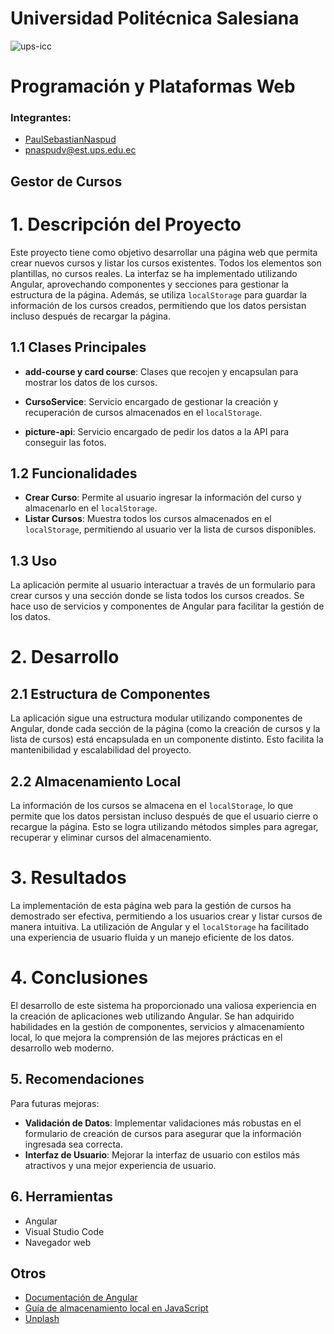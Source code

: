# Universidad Politécnica Salesiana 
![ups-icc](https://github.com/PaulSebastianNaspud/estructura-u2-pratica3/assets/131235143/d8801de9-eea7-49f5-9594-fe27f5d55528)

# Programación y Plataformas Web

### Integrantes: 
- [PaulSebastianNaspud](https://github.com/PaulSebastianNaspud) 
- pnaspudv@est.ups.edu.ec


## Gestor de Cursos

# 1. Descripción del Proyecto

Este proyecto tiene como objetivo desarrollar una página web que permita crear nuevos cursos y listar los cursos existentes. Todos los elementos son plantillas, no cursos reales. La interfaz se ha implementado utilizando Angular, aprovechando componentes y secciones para gestionar la estructura de la página. Además, se utiliza `localStorage` para guardar la información de los cursos creados, permitiendo que los datos persistan incluso después de recargar la página.

## 1.1 Clases Principales
- **add-course y card course**: Clases que recojen y encapsulan para mostrar los datos de los cursos.
- **CursoService**: Servicio encargado de gestionar la creación y recuperación de cursos almacenados en el `localStorage`.

- **picture-api**: Servicio encargado de pedir los datos a la API para conseguir las fotos.

## 1.2 Funcionalidades
- **Crear Curso**: Permite al usuario ingresar la información del curso y almacenarlo en el `localStorage`.
- **Listar Cursos**: Muestra todos los cursos almacenados en el `localStorage`, permitiendo al usuario ver la lista de cursos disponibles.

## 1.3 Uso
La aplicación permite al usuario interactuar a través de un formulario para crear cursos y una sección donde se lista todos los cursos creados. Se hace uso de servicios y componentes de Angular para facilitar la gestión de los datos.

# 2. Desarrollo

## 2.1 Estructura de Componentes
La aplicación sigue una estructura modular utilizando componentes de Angular, donde cada sección de la página (como la creación de cursos y la lista de cursos) está encapsulada en un componente distinto. Esto facilita la mantenibilidad y escalabilidad del proyecto.

## 2.2 Almacenamiento Local
La información de los cursos se almacena en el `localStorage`, lo que permite que los datos persistan incluso después de que el usuario cierre o recargue la página. Esto se logra utilizando métodos simples para agregar, recuperar y eliminar cursos del almacenamiento.

# 3. Resultados

La implementación de esta página web para la gestión de cursos ha demostrado ser efectiva, permitiendo a los usuarios crear y listar cursos de manera intuitiva. La utilización de Angular y el `localStorage` ha facilitado una experiencia de usuario fluida y un manejo eficiente de los datos.

# 4. Conclusiones

El desarrollo de este sistema ha proporcionado una valiosa experiencia en la creación de aplicaciones web utilizando Angular. Se han adquirido habilidades en la gestión de componentes, servicios y almacenamiento local, lo que mejora la comprensión de las mejores prácticas en el desarrollo web moderno.

## 5. Recomendaciones

Para futuras mejoras:

- **Validación de Datos**: Implementar validaciones más robustas en el formulario de creación de cursos para asegurar que la información ingresada sea correcta.
- **Interfaz de Usuario**: Mejorar la interfaz de usuario con estilos más atractivos y una mejor experiencia de usuario.

## 6. Herramientas
- Angular
- Visual Studio Code
- Navegador web

## Otros
- [Documentación de Angular](https://angular.io/docs)
- [Guía de almacenamiento local en JavaScript](https://developer.mozilla.org/es/docs/Web/API/Window/localStorage)
- [Unplash](https://unsplash.com/es)
